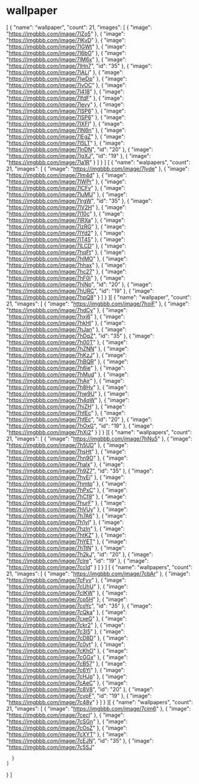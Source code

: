 # wallpaper
[
  {
    "name": "wallpaper",
    "count": 21,
    "images": [
      {
        "image": "https://imgbbb.com/image/7lZo5"
      },
      {
        "image": "https://imgbbb.com/image/7lKvD"
      },
      {
        "image": "https://imgbbb.com/image/7lGWt"
      },
      {
        "image": "https://imgbbb.com/image/7l6bO"
      },
      {
        "image": "https://imgbbb.com/image/7lM6x"
      },
      {
        "image": "https://imgbbb.com/image/7lHn7",
        "id": "35"
      },
      {
        "image": "https://imgbbb.com/image/7lALi"
      },
      {
        "image": "https://imgbbb.com/image/7lwDp"
      },
      {
        "image": "https://imgbbb.com/image/7lvOC"
      },
      {
        "image": "https://imgbbb.com/image/7l418"
      },
      {
        "image": "https://imgbbb.com/image/7lfdF"
      },
      {
        "image": "https://imgbbb.com/image/7levy"
      },
      {
        "image": "https://imgbbb.com/image/7lSP6"
      },
      {
        "image": "https://imgbbb.com/image/7lSP6"
      },
      {
        "image": "https://imgbbb.com/image/7lXFl"
      },
      {
        "image": "https://imgbbb.com/image/7lN6n"
      },
      {
        "image": "https://imgbbb.com/image/7lEgZ"
      },
      {
        "image": "https://imgbbb.com/image/7l5LT"
      },
      {
        "image": "https://imgbbb.com/image/7lnDN",
        "id": "20"
      },
      {
        "image": "https://imgbbb.com/image/7lgXJ",
        "id": "19"
      },
      {
        "image": "https://imgbbb.com/image/7la1R"
      }
    ]
  }
]
[
  {
    "name": "walpapers",
    "count": 21,
    "images": [
      {
        "image": "https://imgbbb.com/image/7lyde"
      },
      {
        "image": "https://imgbbb.com/image/7lm4d"
      },
      {
        "image": "https://imgbbb.com/image/7lWPr"
      },
      {
        "image": "https://imgbbb.com/image/7lCFv"
      },
      {
        "image": "https://imgbbb.com/image/7luMU"
      },
      {
        "image": "https://imgbbb.com/image/7lrgW",
        "id": "35"
      },
      {
        "image": "https://imgbbb.com/image/7lV2H"
      },
      {
        "image": "https://imgbbb.com/image/7l10c"
      },
      {
        "image": "https://imgbbb.com/image/7lRXa"
      },
      {
        "image": "https://imgbbb.com/image/7lzRG"
      },
      {
        "image": "https://imgbbb.com/image/7lYd2"
      },
      {
        "image": "https://imgbbb.com/image/7lT45"
      },
      {
        "image": "https://imgbbb.com/image/7lLCD"
      },
      {
        "image": "https://imgbbb.com/image/7hqFt"
      },
      {
        "image": "https://imgbbb.com/image/7hlMO"
      },
      {
        "image": "https://imgbbb.com/image/7hhax"
      },
      {
        "image": "https://imgbbb.com/image/7hc27"
      },
      {
        "image": "https://imgbbb.com/image/7hF0i"
      },
      {
        "image": "https://imgbbb.com/image/7hjNp",
        "id": "20"
      },
      {
        "image": "https://imgbbb.com/image/7hURC",
        "id": "19"
      },
      {
        "image": "https://imgbbb.com/image/7hpQ8"
      }
    ]
  }
][
  {
    "name": "wallpaper",
    "count": 21,
    "images": [
      {
        "image": "https://imgbbb.com/image/7hoiF"
      },
      {
        "image": "https://imgbbb.com/image/7hdCy"
      },
      {
        "image": "https://imgbbb.com/image/7hxj6"
      },
      {
        "image": "https://imgbbb.com/image/7hkHl"
      },
      {
        "image": "https://imgbbb.com/image/7hJan"
      },
      {
        "image": "https://imgbbb.com/image/7hDqZ",
        "id": "35"
      },
      {
        "image": "https://imgbbb.com/image/7h00T"
      },
      {
        "image": "https://imgbbb.com/image/7hZNN"
      },
      {
        "image": "https://imgbbb.com/image/7hKzJ"
      },
      {
        "image": "https://imgbbb.com/image/7hBQR"
      },
      {
        "image": "https://imgbbb.com/image/7h6ie"
      },
      {
        "image": "https://imgbbb.com/image/7hMud"
      },
      {
        "image": "https://imgbbb.com/image/7hAjr"
      },
      {
        "image": "https://imgbbb.com/image/7h8Hv"
      },
      {
        "image": "https://imgbbb.com/image/7hw9U"
      },
      {
        "image": "https://imgbbb.com/image/7h4qW"
      },
      {
        "image": "https://imgbbb.com/image/7hiZH"
      },
      {
        "image": "https://imgbbb.com/image/7hfEc"
      },
      {
        "image": "https://imgbbb.com/image/7hfEc",
        "id": "20"
      },
      {
        "image": "https://imgbbb.com/image/7hOxG",
        "id": "19"
      },
      {
        "image": "https://imgbbb.com/image/7hXi2"
      }
    ]
  }
][
  {
    "name": "wallpapers",
    "count": 21,
    "images": [
      {
        "image": "https://imgbbb.com/image/7hNu5"
      },
      {
        "image": "https://imgbbb.com/image/7h5UD"
      },
      {
        "image": "https://imgbbb.com/image/7hsHt"
      },
      {
        "image": "https://imgbbb.com/image/7hn9O"
      },
      {
        "image": "https://imgbbb.com/image/7halx"
      },
      {
        "image": "https://imgbbb.com/image/7h9Z7",
        "id": "35"
      },
      {
        "image": "https://imgbbb.com/image/7hyEi"
      },
      {
        "image": "https://imgbbb.com/image/7hmtp"
      },
      {
        "image": "https://imgbbb.com/image/7hPxC"
      },
      {
        "image": "https://imgbbb.com/image/7hCf8"
      },
      {
        "image": "https://imgbbb.com/image/7hurF"
      },
      {
        "image": "https://imgbbb.com/image/7hVUy"
      },
      {
        "image": "https://imgbbb.com/image/7h7A6"
      },
      {
        "image": "https://imgbbb.com/image/7h1yl"
      },
      {
        "image": "https://imgbbb.com/image/7hzln"
      },
      {
        "image": "https://imgbbb.com/image/7htKZ"
      },
      {
        "image": "https://imgbbb.com/image/7hYET"
      },
      {
        "image": "https://imgbbb.com/image/7hTtN"
      },
      {
        "image": "https://imgbbb.com/image/7h2kJ",
        "id": "20"
      },
      {
        "image": "https://imgbbb.com/image/7clre",
        "id": "19"
      },
      {
        "image": "https://imgbbb.com/image/7ccId"
      }
    ]
  }
]
[
  {
    "name": "wallpapers",
    "count": 21,
    "images": [
      {
        "image": "https://imgbbb.com/image/7cbAr"
      },
      {
        "image": "https://imgbbb.com/image/7cFyv"
      },
      {
        "image": "https://imgbbb.com/image/7cUhU"
      },
      {
        "image": "https://imgbbb.com/image/7cIKW"
      },
      {
        "image": "https://imgbbb.com/image/7cp5H"
      },
      {
        "image": "https://imgbbb.com/image/7coYc",
        "id": "35"
      },
      {
        "image": "https://imgbbb.com/image/7cQka"
      },
      {
        "image": "https://imgbbb.com/image/7cxeG"
      },
      {
        "image": "https://imgbbb.com/image/7ckr2"
      },
      {
        "image": "https://imgbbb.com/image/7c3I5"
      },
      {
        "image": "https://imgbbb.com/image/7cD8D"
      },
      {
        "image": "https://imgbbb.com/image/7c0yt"
      },
      {
        "image": "https://imgbbb.com/image/7cKhO"
      },
      {
        "image": "https://imgbbb.com/image/7cGGx"
      },
      {
        "image": "https://imgbbb.com/image/7cB57"
      },
      {
        "image": "https://imgbbb.com/image/7c6Yi"
      },
      {
        "image": "https://imgbbb.com/image/7cHJp"
      },
      {
        "image": "https://imgbbb.com/image/7cAeC"
      },
      {
        "image": "https://imgbbb.com/image/7c8V8",
        "id": "20"
      },
      {
        "image": "https://imgbbb.com/image/7cvpF",
        "id": "19"
      },
      {
        "image": "https://imgbbb.com/image/7c48y"
      }
    ]
  }
][
  {
    "name": "wallpapers",
    "count": 21,
    "images": [
      {
        "image": "https://imgbbb.com/image/7cim6"
      },
      {
        "image": "https://imgbbb.com/image/7cecl"
      },
      {
        "image": "https://imgbbb.com/image/7cSGn"
      },
      {
        "image": "https://imgbbb.com/image/7cOsZ"
      },
      {
        "image": "https://imgbbb.com/image/7cXYT"
      },
      {
        "image": "https://imgbbb.com/image/7cEJN",
        "id": "35"
      },
      {
        "image": "https://imgbbb.com/image/7c5SJ"
     
      }
    ]
  }
]
